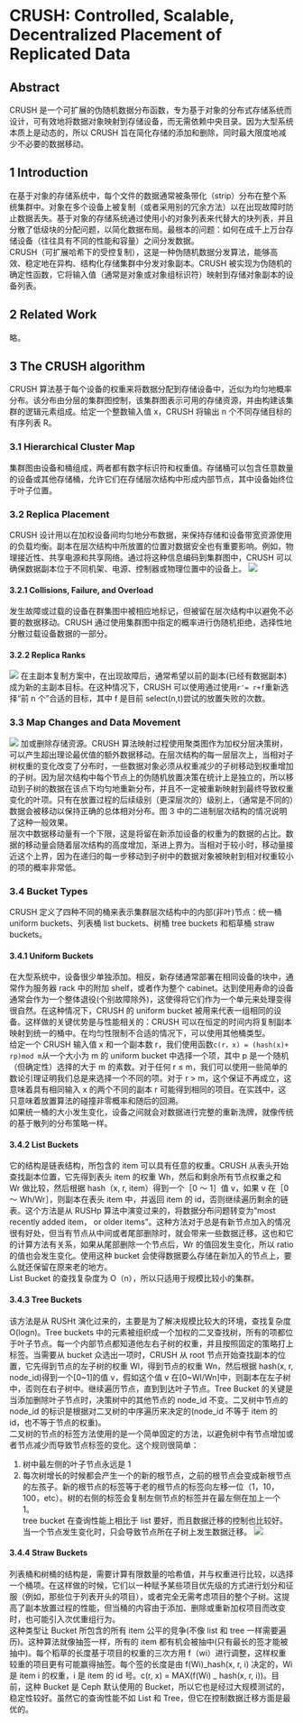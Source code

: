 # CRUSH: Controlled, Scalable, Decentralized Placement of Replicated Data

## Abstract

CRUSH 是一个可扩展的伪随机数据分布函数，专为基于对象的分布式存储系统而设计，可有效地将数据对象映射到存储设备，而无需依赖中央目录。因为大型系统本质上是动态的，所以 CRUSH 旨在简化存储的添加和删除，同时最大限度地减少不必要的数据移动。

## 1 Introduction

在基于对象的存储系统中，每个文件的数据通常被条带化（strip）分布在整个系统集群中。对象在多个设备上被复制（或者采用别的冗余方法）以在出现故障时防止数据丢失。基于对象的存储系统通过使用小的对象列表来代替大的块列表，并且分散了低级块的分配问题，以简化数据布局。最根本的问题：如何在成千上万台存储设备（往往具有不同的性能和容量）之间分发数据。  
CRUSH（可扩展哈希下的受控复制），这是一种伪随机数据分发算法，能够高效、稳定地在异构、结构化存储集群中分发对象副本。CRUSH 被实现为伪随机的确定性函数，它将输入值（通常是对象或对象组标识符）映射到存储对象副本的设备列表。

## 2 Related Work

略。

## 3 The CRUSH algorithm

CRUSH 算法基于每个设备的权重来将数据分配到存储设备中，近似为均匀地概率分布。该分布由分层的集群图控制，该集群图表示可用的存储资源，并由构建该集群的逻辑元素组成。给定一个整数输入值 x，CRUSH 将输出 n 个不同存储目标的有序列表 R。

### 3.1 Hierarchical Cluster Map

集群图由设备和桶组成，两者都有数字标识符和权重值。存储桶可以包含任意数量的设备或其他存储桶，允许它们在存储层次结构中形成内部节点，其中设备始终位于叶子位置。

### 3.2 Replica Placement

CRUSH 设计用以在加权设备间均匀地分布数据，来保持存储和设备带宽资源使用的负载均衡。副本在层次结构中所放置的位置对数据安全也有重要影响。例如，物理接近性、共享电源和共享网络。通过将这种信息编码到集群图中，CRUSH 可以确保数据副本位于不同机架、电源、控制器或物理位置中的设备上。
![](img/CRUSH_Figure_1.png)

#### 3.2.1 Collisions, Failure, and Overload

发生故障或过载的设备在群集图中被相应地标记，但被留在层次结构中以避免不必要的数据移动。CRUSH 通过使用集群图中指定的概率进行伪随机拒绝，选择性地分散过载设备数据的一部分。

#### 3.2.2 Replica Ranks

![](img/CRUSH_Figure_2.png)
在主副本复制方案中，在出现故障后，通常希望以前的副本(已经有数据副本)成为新的主副本目标。在这种情况下，CRUSH 可以使用通过使用`r'= r+f`重新选择“前 n 个”合适的目标，其中 f 是目前 select(n,t)尝试的放置失败的次数。

### 3.3 Map Changes and Data Movement

![](img/CRUSH_Figure_3.png)
加或删除存储资源。CRUSH 算法映射过程使用聚类图作为加权分层决策树，可以产生超出理论最优值的额外数据移动。在层次结构的每一层层次上，当相对子树权重的变化改变了分布时，一些数据对象必须从权重减少的子树移动到权重增加的子树。因为层次结构中每个节点上的伪随机放置决策在统计上是独立的，所以移动到子树的数据在该点下均匀地重新分布，并且不一定被重新映射到最终导致权重变化的叶项。只有在放置过程的后续级别（更深层次的）级别上，（通常是不同的）数据会被移动以保持正确的总体相对分布。图 3 中的二进制层次结构的情况说明了这种一般效果。  
层次中数据移动量有一个下限，这是将留在新添加设备的权重为的数据的占比。数据的移动量会随着层次结构的高度增加，渐进上界为。当相对于较小时，移动量接近这个上界，因为在递归的每一步移动到子树中的数据对象被映射到相对权重较小的项的概率非常低。

### 3.4 Bucket Types

CRUSH 定义了四种不同的桶来表示集群层次结构中的内部(非叶)节点：统一桶 uniform buckets、列表桶 list buckets、树桶 tree buckets 和稻草桶 straw buckets。

#### 3.4.1 Uniform Buckets

在大型系统中，设备很少单独添加。相反，新存储通常部署在相同设备的块中，通常作为服务器 rack 中的附加 shelf，或者作为整个 cabinet。达到使用寿命的设备通常会作为一个整体退役(个别故障除外)，这使得将它们作为一个单元来处理变得很自然。在这种情况下，CRUSH 的 uniform bucket 被用来代表一组相同的设备。这样做的关键优势是与性能相关的：CRUSH 可以在恒定的时间内将复制副本映射到统一的桶中。在均匀性限制不合适的情况下，可以使用其他桶类型。  
给定一个 CRUSH 输入值 x 和一个副本数 r，我们使用函数`c(r，x) = (hash(x)+ rp)mod m`从一个大小为 m 的 uniform bucket 中选择一个项，其中 p 是一个随机（但确定性）选择的大于 m 的素数。对于任何 r ≤ m，我们可以使用一些简单的数论引理证明我们总是来选择一个不同的项。对于 r > m，这个保证不再成立，这意味着具有相同输入 x 的两个不同的副本 r 可能得到相同的项目。在实践中，这只意味着放置算法的碰撞非零概率和随后的回溯。  
如果统一桶的大小发生变化，设备之间就会对数据进行完整的重新洗牌，就像传统的基于散列的分布策略一样。

#### 3.4.2 List Buckets

它的结构是链表结构，所包含的 item 可以具有任意的权重。CRUSH 从表头开始查找副本位置，它先得到表头 item 的权重 Wh，然后和剩余所有节点权重之和 Wr 做比较，然后根据 hash（x, r, item）得到一个［0 ～ 1］值 v，如果 v 在［0 ～ Wh/Wr］，则副本在表头 item 中，并返回 item 的 id，否则继续遍历剩余的链表。这个方法是从 RUSHp 算法中演变过来的，将数据分布问题转变为“most recently added item， or older items”。这种方法对于总是有新节点加入的情况很有好处，但当有节点从中间或者尾部删除时，就会带来一些数据迁移。这也和它的计算方法有关系，如果从尾部删除一个节点后，Wr 的值回发生变化，所以 ratio 的值也会发生变化。使用这种 bucket 会使得数据要么存储在新加入的节点上，要么就还保留在原来老的地方。  
List Bucket 的查找复杂度为 O（n），所以只适用于规模比较小的集群。

#### 3.4.3 Tree Buckets

该方法是从 RUSHt 演化过来的，主要是为了解决规模比较大的环境，查找复杂度 O(logn)。Tree buckets 中的元素被组织成一个加权的二叉查找树，所有的项都位于叶子节点。每一个内部节点都知道他左右子树的权重，并且按照固定的策略打上标签。当需要从 bucket 众选出一项时，CRUSH 从 root 节点开始查找副本的位置，它先得到节点的左子树的权重 Wl，得到节点的权重 Wn，然后根据 hash(x, r, node_id)得到一个[0~1]的值 v，假如这个值 v 在[0~Wl/Wn]中，则副本在左子树中，否则在右子树中。继续遍历节点，直到到达叶子节点。Tree Bucket 的关键是当添加删除叶子节点时，决策树中的其他节点的 node_id 不变。二叉树中节点的 node_id 的标识是根据对二叉树的中序遍历来决定的(node_id 不等于 item 的 id，也不等于节点的权重)。  
二叉树的节点的标签方法使用的是一个简单固定的方法，以避免树中有节点增加或者节点减少而导致节点标签的变化。这个规则很简单：

1. 树中最左侧的叶子节点永远是 1
2. 每次树增长的时候都会产生一个的新的根节点，之前的根节点会变成新根节点的左孩子。新的根节点的标签等于老的根节点的标签向左移一位（1，10，100，etc）。树的右侧的标签会复制左侧节点的标签并在最左侧在加上一个 1。  
   tree bucket 在查询性能上相比于 list 要好，而且数据迁移的控制也比较好。当一个节点发生变化时，只会导致节点所在子树上发生数据迁移。
   ![](img/CRUSH_Figure_4.png)

#### 3.4.4 Straw Buckets

列表桶和树桶的结构是，需要计算有限数量的哈希值，并与权重进行比较，以选择一个桶项。在这样做的时候，它们以一种赋予某些项目优先级的方式进行划分和征服（例如，那些位于列表开头的项目），或者完全无需考虑项目的整个子树。这提高了副本放置过程的性能，但当桶的内容由于添加、删除或重新加权项目而改变时，也可能引入次优重组行为。  
这种类型让 Bucket 所包含的所有 item 公平的竞争(不像 list 和 tree 一样需要遍历)。这种算法就像抽签一样，所有的 item 都有机会被抽中(只有最长的签才能被抽中)。每个稻草的长度基于项目的权重的三次方用 f（wi）进行调整，这样权重较重的项目更有可能赢得抽签。每个签的长度是由 f(Wi)_hash(x, r, i) 决定的，Wi 是 item i 的权重，i 是 item 的 id 号。c(r, x) = MAX(f(Wi) _ hash(x, r, i))。目前，这种 Bucket 是 Ceph 默认使用的 Bucket，所以它也是经过大规模测试的，稳定性较好。虽然它的查询性能不如 List 和 Tree，但它在控制数据迁移方面是最优的。
